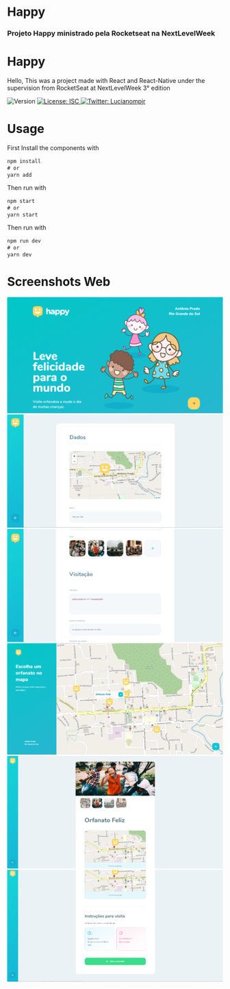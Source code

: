 # Happy
### Projeto Happy ministrado pela Rocketseat na NextLevelWeek

<h1>Happy</h1>
<p>Hello, This was a project made with React and React-Native under the supervision from RocketSeat at NextLevelWeek 3° edition</p>

<p>
  <img alt="Version" src="https://img.shields.io/badge/version-1.0.0-blue.svg?cacheSeconds=2592000" />
  <a href="#" target="_blank">
    <img alt="License: ISC" src="https://img.shields.io/badge/License-ISC-yellow.svg" />
  </a>
  <a href="https://twitter.com/Lucianompjr" target="_blank">
    <img alt="Twitter: Lucianompjr" src="https://img.shields.io/twitter/follow/Lucianompjr.svg?style=social" />
  </a>
</p>

# Usage

First Install the components with 
```
npm install
# or
yarn add

```
Then run with
```
npm start
# or
yarn start

```

Then run with
```
npm run dev
# or
yarn dev
```


# Screenshots Web

![Background](https://github.com/LucianoPierdona/Happy/blob/main/web/public/readme1.png)
![Background](https://github.com/LucianoPierdona/Happy/blob/main/web/public/readme2.png)
![Background](https://github.com/LucianoPierdona/Happy/blob/main/web/public/readme3.png)
![Background](https://github.com/LucianoPierdona/Happy/blob/main/web/public/readme4.png)
![Background](https://github.com/LucianoPierdona/Happy/blob/main/web/public/readme5.png)
![Background](https://github.com/LucianoPierdona/Happy/blob/main/web/public/readme6.png)

